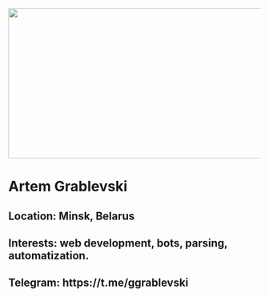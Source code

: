 
<div align="center">
  <img src="https://media.giphy.com/media/dWesBcTLavkZuG35MI/giphy.gif" width="600" height="300"/>
</div>
<h1>
  Artem Grablevski
</h1>
<h2>
  Location: Minsk, Belarus
</h2>
<h2>
  Interests: web development, bots, parsing, automatization.
</h2>
<h2>
  Telegram: https://t.me/ggrablevski
</h2>
